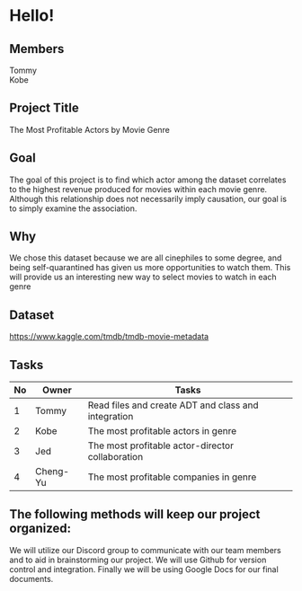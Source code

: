 # Hello!

## Members
Tommy  
Kobe  


## Project Title
The Most Profitable Actors by Movie Genre

## Goal
The goal of this project is to find which actor among the dataset correlates to the highest revenue produced for movies within each movie genre. Although this relationship does not necessarily imply causation, our goal is to simply examine the association.

## Why
We chose this dataset because we are all cinephiles to some degree, and being self-quarantined has given us more opportunities to watch them. This will provide us an interesting new way to select movies to watch in each genre

## Dataset
https://www.kaggle.com/tmdb/tmdb-movie-metadata

## Tasks

| No  | Owner | Tasks |
| --- | ----- | ----- |
| 1   | Tommy | Read files and create ADT and class and integration |
| 2   | Kobe  | The most profitable actors in genre |
| 3   | Jed   | The most profitable actor-director collaboration |
| 4   | Cheng-Yu  | The most profitable companies in genre |

## The following methods will keep our project organized:
We will utilize our Discord group to communicate with our team members and to aid in brainstorming our project.
We will use Github for version control and integration.
Finally we will be using Google Docs for our final documents.

